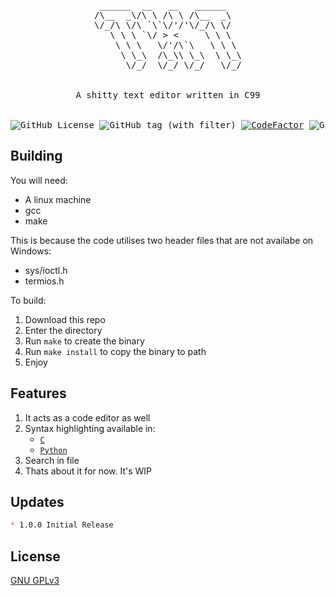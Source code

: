 <div align="center">
<pre>
 ______  __   __   ______   
/\__  _\/\ \ /\ \ /\__  _\  
\/_/\ \/\ `\`\/'/'\/_/\ \/  
   \ \ \ `\/ > <     \ \ \  
    \ \ \   \/'/\`\   \ \ \ 
     \ \_\  /\_\\ \_\  \ \_\
      \/_/  \/_/ \/_/   \/_/
<br>
A shitty text editor written in C99
<br>
<img alt="GitHub License" src="https://img.shields.io/github/license/ItzAfroBoy/txt"> <img alt="GitHub tag (with filter)" src="https://img.shields.io/github/v/tag/ItzAfroBoy/txt?label=version"> <a href="https://www.codefactor.io/repository/github/itzafroboy/txt"><img src="https://www.codefactor.io/repository/github/itzafroboy/txt/badge" alt="CodeFactor" /></a> <img alt="GitHub code size in bytes" src="https://img.shields.io/github/languages/code-size/ItzAfroBoy/txt">
</pre>
</div>


## Building

You will need:

* A linux machine
* gcc
* make

This is because the code utilises two header files that are not availabe on Windows:

* sys/ioctl.h
* termios.h

To build:

1. Download this repo
2. Enter the directory
3. Run `make` to create the binary
4. Run `make install` to copy the binary to path
5. Enjoy

## Features

1. It acts as a code editor as well
2. Syntax highlighting available in:
	- [`C`](https://en.wikipedia.org/wiki/C_(programming_language))
	- [`Python`](https://en.wikipedia.org/wiki/Python_(programming_language))
3. Search in file
4. Thats about it for now. It's WIP

## Updates

```markdown
* 1.0.0 Initial Release
```

## License

[GNU GPLv3](https://github.com/ItzAfroBoy/txt/blob/main/LICENSE)
